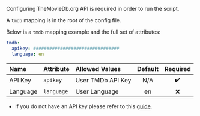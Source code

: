 Configuring TheMovieDb.org API is required in order to run the script. 

A `tmdb` mapping is in the root of the config file.

Below is a `tmdb` mapping example and the full set of attributes:
```yaml
tmdb:
  apikey: ################################
  language: en
```

| Name | Attribute | Allowed Values | Default | Required |
| :--- | :--- | :--- | :---: | :---: |
| API Key | `apikey` | User TMDb API Key | N/A | :heavy_check_mark: |
| Language | `language` | User Language | en | :x: |

* If you do not have an API key please refer to this [guide](https://developers.themoviedb.org/3/getting-started/introduction).
